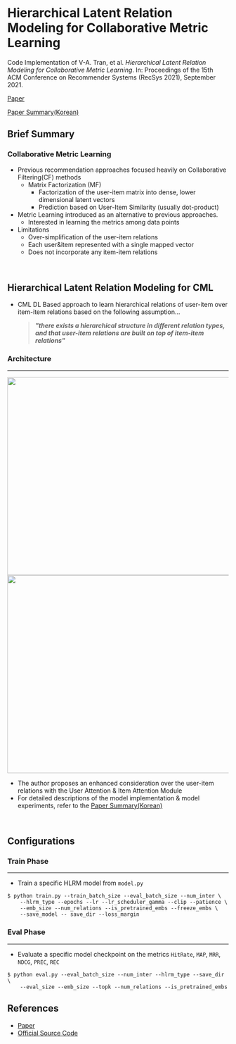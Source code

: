 # Hierarchical Latent Relation Modeling for Collaborative Metric Learning
Code Implementation of V-A. Tran, et al. *Hierarchical Latent Relation Modeling for Collaborative Metric Learning*. In: Proceedings of the 15th ACM Conference on Recommender Systems (RecSys 2021), September 2021.

[Paper](https://arxiv.org/pdf/2108.04655.pdf)
<br>

[Paper Summary(Korean)](https://nlee208.notion.site/Hierarchical-Latent-Relation-Modeling-for-CML-22551b6d72ac43ba8ccfc5e1b7bb838c)
<br>

## Brief Summary
### Collaborative Metric Learning

- Previous recommendation approaches focused heavily on Collaborative Filtering(CF) methods
    - Matrix Factorization (MF)
        - Factorization of the user-item matrix into dense, lower dimensional latent vectors
        - Prediction based on User-Item Similarity (usually dot-product)
- Metric Learning introduced as an alternative to previous approaches.
    - Interested in learning the metrics among data points
- Limitations
  - Over-simplification of the user-item relations
  - Each user&item represented with a single mapped vector
  - Does not incorporate any item-item relations
<br>

## Hierarchical Latent Relation Modeling for CML
- CML DL Based approach to learn hierarchical relations of user-item over item-item relations based on the following assumption...
  > ***"there exists a hierarchical structure in different relation types, and that user-item relations are built on top of item-item relations"***

### Architecture
---
<p align="center">
  <img width="800" height="450" src = https://user-images.githubusercontent.com/61938580/208623457-f2138bd5-bf25-40f8-a08d-5c4d2f5cd015.png>
   <img width="800" height="450" src = https://user-images.githubusercontent.com/61938580/208623622-596d9228-9378-4101-91f8-0451d0d3454c.png>
</p>

- The author proposes an enhanced consideration over the user-item relations with the User Attention & Item Attention Module
- For detailed descriptions of the model implementation & model experiments, refer to the [Paper Summary(Korean)](https://www.notion.so/Hierarchical-Latent-Relation-Modeling-for-CML-22551b6d72ac43ba8ccfc5e1b7bb838c)

<br>

## Configurations
### Train Phase
---
- Train a specific HLRM model from `model.py`
```
$ python train.py --train_batch_size --eval_batch_size --num_inter \
    --hlrm_type --epochs --lr --lr_scheduler_gamma --clip --patience \
    --emb_size --num_relations --is_pretrained_embs --freeze_embs \
    --save_model -- save_dir --loss_margin
```


### Eval Phase
---
- Evaluate a specific model checkpoint on the metrics `HitRate`, `MAP`, `MRR`, `NDCG`, `PREC`, `REC`
```
$ python eval.py --eval_batch_size --num_inter --hlrm_type --save_dir \
    --eval_size --emb_size --topk --num_relations --is_pretrained_embs
```



## References
- [Paper](https://arxiv.org/pdf/2108.04655.pdf)
- [Official Source Code](https://github.com/deezer/recsys21-hlr)

